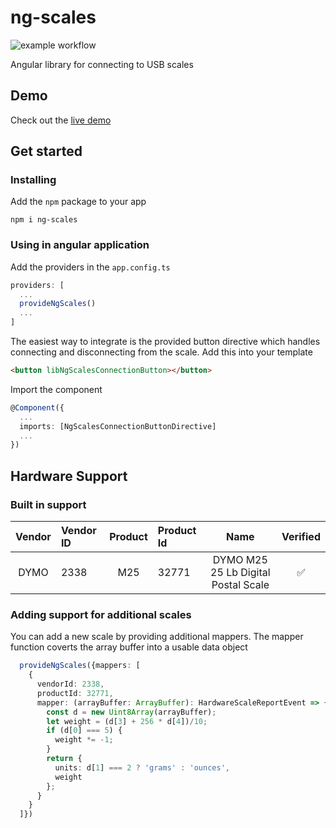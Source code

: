# ng-scales
![example workflow](https://github.com/mattfors/ng-scales/actions/workflows/main.yml/badge.svg)

Angular library for connecting to USB scales

## Demo
Check out the [live demo](https://mattfors.github.io/ng-scales/)


## Get started
### Installing
Add the `npm` package to your app
```shell
npm i ng-scales
```

### Using in angular application
Add the providers in the `app.config.ts`
```typescript
providers: [
  ...
  provideNgScales()
  ...
]
```

The easiest way to integrate is the provided button directive which handles connecting and disconnecting from the scale. Add this into your template

```html
<button libNgScalesConnectionButton></button>
```

Import the component
```typescript
@Component({
  ...
  imports: [NgScalesConnectionButtonDirective]
  ...
})
```

## Hardware Support

### Built in support
| Vendor | Vendor ID | Product | Product Id |                 Name                  | Verified |
|:------:|:----------|:-------:|:-----------|:-------------------------------------:|:--------:|
|  DYMO  | 2338     |   M25   | 32771      |  DYMO M25 25 Lb Digital Postal Scale  |    ✅     |

### Adding support for additional scales
You can add a new scale by providing additional mappers. The mapper function coverts the array buffer into a usable data object

```typescript
  provideNgScales({mappers: [
    {
      vendorId: 2338,
      productId: 32771,
      mapper: (arrayBuffer: ArrayBuffer): HardwareScaleReportEvent => {
        const d = new Uint8Array(arrayBuffer);
        let weight = (d[3] + 256 * d[4])/10;
        if (d[0] === 5) {
          weight *= -1;
        }
        return {
          units: d[1] === 2 ? 'grams' : 'ounces',
          weight
        };
      }
    }
  ]})
```
